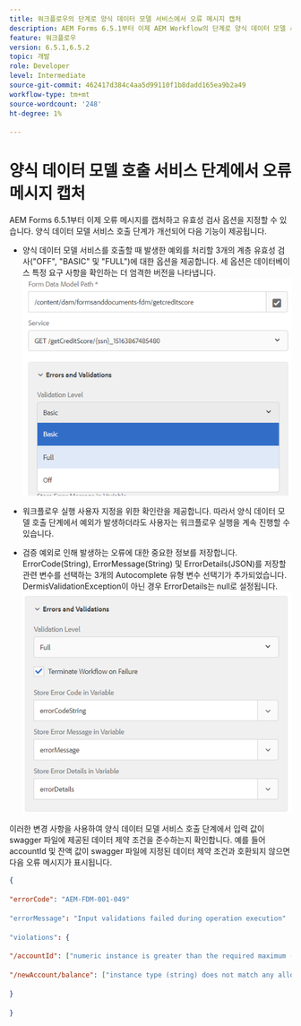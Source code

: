 ```yaml
---
title: 워크플로우의 단계로 양식 데이터 모델 서비스에서 오류 메시지 캡처
description: AEM Forms 6.5.1부터 이제 AEM Workflow의 단계로 양식 데이터 모델 서비스 호출을 사용하여 생성된 오류 메시지를 캡처할 수 있습니다. 워크플로우.
feature: 워크플로우
version: 6.5.1,6.5.2
topic: 개발
role: Developer
level: Intermediate
source-git-commit: 462417d384c4aa5d99110f1b8dadd165ea9b2a49
workflow-type: tm+mt
source-wordcount: '248'
ht-degree: 1%

---
```



# 양식 데이터 모델 호출 서비스 단계에서 오류 메시지 캡처

AEM Forms 6.5.1부터 이제 오류 메시지를 캡처하고 유효성 검사 옵션을 지정할 수 있습니다. 양식 데이터 모델 서비스 호출 단계가 개선되어 다음 기능이 제공됩니다.

* 양식 데이터 모델 서비스를 호출할 때 발생한 예외를 처리할 3개의 계층 유효성 검사(&quot;OFF&quot;, &quot;BASIC&quot; 및 &quot;FULL&quot;)에 대한 옵션을 제공합니다. 세 옵션은 데이터베이스 특정 요구 사항을 확인하는 더 엄격한 버전을 나타냅니다.
   ![유효성 검사 수준](assets/validation-level.PNG)

* 워크플로우 실행 사용자 지정을 위한 확인란을 제공합니다. 따라서 양식 데이터 모델 호출 단계에서 예외가 발생하더라도 사용자는 워크플로우 실행을 계속 진행할 수 있습니다.

* 검증 예외로 인해 발생하는 오류에 대한 중요한 정보를 저장합니다. ErrorCode(String), ErrorMessage(String) 및 ErrorDetails(JSON)를 저장할 관련 변수를 선택하는 3개의 Autocomplete 유형 변수 선택기가 추가되었습니다. DermisValidationException이 아닌 경우 ErrorDetails는 null로 설정됩니다.
   ![오류 메시지 캡처](assets/fdm-error-details.PNG)

이러한 변경 사항을 사용하여 양식 데이터 모델 서비스 호출 단계에서 입력 값이 swagger 파일에 제공된 데이터 제약 조건을 준수하는지 확인합니다. 예를 들어 accountId 및 잔액 값이 swagger 파일에 지정된 데이터 제약 조건과 호환되지 않으면 다음 오류 메시지가 표시됩니다.

```json
{

"errorCode": "AEM-FDM-001-049"

"errorMessage": "Input validations failed during operation execution"

"violations": {

"/accountId": ["numeric instance is greater than the required maximum (maximum: 20, found: 97)"],

"/newAccount/balance": ["instance type (string) does not match any allowed primitive type (allowed: [\"integer\",\"number\"])"]

}

}
```



